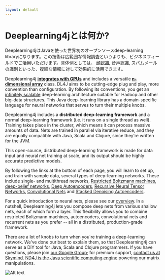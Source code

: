 ```yaml
---
layout: default
---
```


# Deeplearning4jとは何か?

Deeplearning4jはJavaを使った世界初のオープンソースdeep-learning　libraryになります。この技術は広範囲な情報調査というよりも、ビジネスフィールドでご活用いただけます。具体例としては、 [顔認識](../facial-reconstruction-tutorial.html), 音声認識, スパムメールの識別といった、複雑な情報に対して効果的に活用できます。

Deeplearning4j **[integrates with GPUs](http://nd4j.org/gpu_native_backends.html)** and includes a versatile **[n-dimensional array](http://nd4j.org/)** class. DL4J aims to be cutting-edge plug and play, more convention than configuration. By following its conventions, you get an [infinitely scalable](../scaleout.html) deep-learning architecture suitable for Hadoop and other big-data structures. This Java deep-learning library has a domain-specific language for neural networks that serves to turn their multiple knobs. 

Deeplearning4j includes a **distributed deep-learning framework** and a normal deep-learning framework (i.e. it runs on a single thread as well). Training takes place in the cluster, which means it can process massive amounts of data. Nets are trained in parallel via iterative reduce, and they are equally compatible with Java, Scala and Clojure, since they're written for the JVM. 

This open-source, distributed deep-learning framework is made for data input and neural net training at scale, and its output should be highly accurate predictive models. 

By following the links at the bottom of each page, you will learn to set up, and train with sample data, several types of deep-learning networks. These include single- and multithread networks, [Restricted Boltzmann machines](../restrictedboltzmannmachine.html), [deep-belief networks](../deepbeliefnetwork.html), [Deep Autoencoders](http://deeplearning4j.org/deepautoencoder.html), [Recursive Neural Tensor Networks](http://deeplearning4j.org/recursiveneuraltensornetwork.html), [Convolutional Nets](http://deeplearning4j.org/convolutionalnets.html) and [Stacked Denoising Autoencoders](../stackeddenoisingautoencoder.html). 

For a quick introduction to neural nets, please see our [overview](../overview.html). In a nutshell, Deeplearning4j lets you compose deep nets from various shallow nets, each of which form a layer. This flexibility allows you to combine restricted Boltzmann machines, autoencoders, convolutional nets and recurrent nets as you prefer -- all in a distributed, production-grade framework.

There are a lot of knobs to turn when you're training a deep-learning network. We've done our best to explain them, so that Deeplearning4j can serve as a DIY tool for Java, Scala and Clojure programmers. If you have questions, please join [our Google Group](https://groups.google.com/forum/#!forum/deeplearning4j); for premium support, [contact us at Skymind](http://www.skymind.io/contact.html). [ND4J is the Java scientific computing engine](http://nd4j.org/) powering our matrix manipulations.

![Alt text](../img/logos_8.png)

